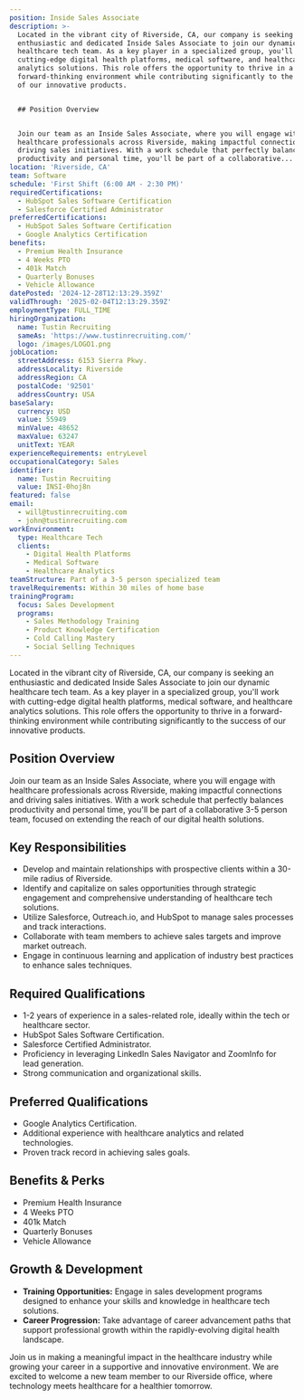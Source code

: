 ```yaml
---
position: Inside Sales Associate
description: >-
  Located in the vibrant city of Riverside, CA, our company is seeking an
  enthusiastic and dedicated Inside Sales Associate to join our dynamic
  healthcare tech team. As a key player in a specialized group, you'll work with
  cutting-edge digital health platforms, medical software, and healthcare
  analytics solutions. This role offers the opportunity to thrive in a
  forward-thinking environment while contributing significantly to the success
  of our innovative products.


  ## Position Overview


  Join our team as an Inside Sales Associate, where you will engage with
  healthcare professionals across Riverside, making impactful connections and
  driving sales initiatives. With a work schedule that perfectly balances
  productivity and personal time, you'll be part of a collaborative...
location: 'Riverside, CA'
team: Software
schedule: 'First Shift (6:00 AM - 2:30 PM)'
requiredCertifications:
  - HubSpot Sales Software Certification
  - Salesforce Certified Administrator
preferredCertifications:
  - HubSpot Sales Software Certification
  - Google Analytics Certification
benefits:
  - Premium Health Insurance
  - 4 Weeks PTO
  - 401k Match
  - Quarterly Bonuses
  - Vehicle Allowance
datePosted: '2024-12-28T12:13:29.359Z'
validThrough: '2025-02-04T12:13:29.359Z'
employmentType: FULL_TIME
hiringOrganization:
  name: Tustin Recruiting
  sameAs: 'https://www.tustinrecruiting.com/'
  logo: /images/LOGO1.png
jobLocation:
  streetAddress: 6153 Sierra Pkwy.
  addressLocality: Riverside
  addressRegion: CA
  postalCode: '92501'
  addressCountry: USA
baseSalary:
  currency: USD
  value: 55949
  minValue: 48652
  maxValue: 63247
  unitText: YEAR
experienceRequirements: entryLevel
occupationalCategory: Sales
identifier:
  name: Tustin Recruiting
  value: INSI-0hoj8n
featured: false
email:
  - will@tustinrecruiting.com
  - john@tustinrecruiting.com
workEnvironment:
  type: Healthcare Tech
  clients:
    - Digital Health Platforms
    - Medical Software
    - Healthcare Analytics
teamStructure: Part of a 3-5 person specialized team
travelRequirements: Within 30 miles of home base
trainingProgram:
  focus: Sales Development
  programs:
    - Sales Methodology Training
    - Product Knowledge Certification
    - Cold Calling Mastery
    - Social Selling Techniques
---
```



Located in the vibrant city of Riverside, CA, our company is seeking an enthusiastic and dedicated Inside Sales Associate to join our dynamic healthcare tech team. As a key player in a specialized group, you'll work with cutting-edge digital health platforms, medical software, and healthcare analytics solutions. This role offers the opportunity to thrive in a forward-thinking environment while contributing significantly to the success of our innovative products.

## Position Overview

Join our team as an Inside Sales Associate, where you will engage with healthcare professionals across Riverside, making impactful connections and driving sales initiatives. With a work schedule that perfectly balances productivity and personal time, you'll be part of a collaborative 3-5 person team, focused on extending the reach of our digital health solutions.

## Key Responsibilities

- Develop and maintain relationships with prospective clients within a 30-mile radius of Riverside.
- Identify and capitalize on sales opportunities through strategic engagement and comprehensive understanding of healthcare tech solutions.
- Utilize Salesforce, Outreach.io, and HubSpot to manage sales processes and track interactions.
- Collaborate with team members to achieve sales targets and improve market outreach.
- Engage in continuous learning and application of industry best practices to enhance sales techniques.

## Required Qualifications

- 1-2 years of experience in a sales-related role, ideally within the tech or healthcare sector.
- HubSpot Sales Software Certification.
- Salesforce Certified Administrator.
- Proficiency in leveraging LinkedIn Sales Navigator and ZoomInfo for lead generation.
- Strong communication and organizational skills.

## Preferred Qualifications

- Google Analytics Certification.
- Additional experience with healthcare analytics and related technologies.
- Proven track record in achieving sales goals.

## Benefits & Perks

- Premium Health Insurance
- 4 Weeks PTO
- 401k Match
- Quarterly Bonuses
- Vehicle Allowance

## Growth & Development

- **Training Opportunities:** Engage in sales development programs designed to enhance your skills and knowledge in healthcare tech solutions.
- **Career Progression:** Take advantage of career advancement paths that support professional growth within the rapidly-evolving digital health landscape.

Join us in making a meaningful impact in the healthcare industry while growing your career in a supportive and innovative environment. We are excited to welcome a new team member to our Riverside office, where technology meets healthcare for a healthier tomorrow.
